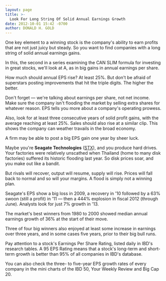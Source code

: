 ```yaml
---
layout: page
title: >-
  Look For Long String Of Solid Annual Earnings Growth
date: 2012-10-01 15:42 -0700
author: DONALD H. GOLD
---
```





One key element to a winning stock is the company's ability to earn profits that are not just juicy but steady. So you want to find companies with a long string of solid annual earnings gains.

  

In this, the second in a series examining the CAN SLIM formula for investing in great stocks, we'll look at A, as in big gains in annual earnings per share.

  

How much should annual EPS rise? At least 25%. But don't be afraid of superstars posting improvements that hit the triple digits. The higher the better.

  

Don't forget — we're talking about earnings per share, not net income. Make sure the company isn't flooding the market by selling extra shares for whatever reason. EPS tells you more about a company's operating prowess.

  

Also, look for at least three consecutive years of solid profit gains, with the average reaching at least 25%. Sales should also rise at a similar clip. This shows the company can weather travails in the broad economy.

  

A firm may be able to post a big EPS gain one year by sheer luck.

  

Maybe you're **Seagate Technologies** ([STX](https://research.investors.com/quote.aspx?symbol=STX)), and you produce hard drives. Your factories were relatively unscathed when Thailand (home to many disk factories) suffered its historic flooding last year. So disk prices soar, and you make out like a bandit.

  

But rivals will recover, output will resume, supply will rise. Prices will fall back to normal and so will your margins. A flood is simply not a winning plan.

  

Seagate's EPS show a big loss in 2009, a recovery in '10 followed by a 63% swoon (still a profit) in '11 — then a 444% explosion in fiscal 2012 (through June). Analysts look for just 7% growth in '13.

  

The market's best winners from 1980 to 2000 showed median annual earnings growth of 36% at the start of their move.

  

Three of four big winners also enjoyed at least some increase in earnings over three years, and in some cases five years, prior to their big bull runs.

  

Pay attention to a stock's Earnings Per Share Rating, listed daily in IBD's research tables. A 95 EPS Rating means that a stock's long-term and short-term growth is better than 95% of all companies in IBD's database.

  

You can also check the three- to five-year EPS growth rates of every company in the mini charts of the IBD 50, Your Weekly Review and Big Cap 20.




